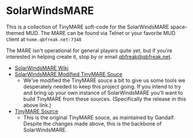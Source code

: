 # SolarWindsMARE

This is a collection of TinyMARE soft-code for the SolarWindsMARE space-themed MUD.
The MARE can be found via Telnet or your favorite MUD client at `home.qbfreak.net:7348`

The MARE isn't operational for general players quite yet, but if you're interested in helping create it, stop by or email qbfreak@qbfreak.net.

 * [SolarWindsMARE Wiki](http://mare.qbfreak.net/bin/view/SolarWindsMARE)
 * [SolarWindsMARE Modified TinyMARE Souce](https://github.com/QBFreak/TinyMARE/releases/tag/v1.0.10339.74)
   * We've modified  the TinyMARE souce a bit to give us some tools we desperately needed to keep this project going. If you intend to try and bring up your own instance of SolarWindsMARE you'll want to build TinyMARE from these sources. (Specifically the release in this above link.)
 * [TinyMARE Source](https://www.winds.org/pub/tinymare/)
   * This is the original TinyMARE souce, as maintained by Gandalf. Despite the changes made above, this is the backbone of SolarWindsMARE.
